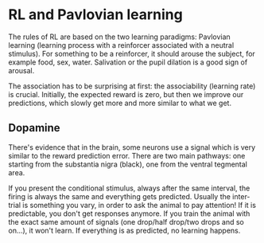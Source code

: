 # RL and Pavlovian learning

The rules of RL are based on the two learning paradigms: Pavlovian learning (learning process with a reinforcer associated with a neutral stimulus). For something to be a reinforcer, it should arouse the subject, for example food, sex, water. Salivation or the pupil dilation is a good sign of arousal. 

The association has to be surprising at first: the associability (learning rate) is crucial. Initially, the expected reward is zero, but then we improve our predictions, which slowly get more and more similar to what we get.

## Dopamine

There's evidence that in the brain, some neurons use a signal which is very similar to the reward prediction error. There are two main pathways: one starting from the substantia nigra (black), one from the ventral tegmental area.

If you present the conditional stimulus, always after the same interval, the firing is always the same and everything gets predicted. Usually the inter-trial is something you vary, in order to ask the animal to pay attention! If it is predictable, you don't get responses anymore. If you train the animal with the exact same amount of signals (one drop/half drop/two drops and so on...), it won't learn. If everything is as predicted, no learning happens. 